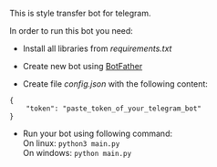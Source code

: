 This is style transfer bot for telegram.

In order to run this bot you need:

* Install all libraries from *requirements.txt*

* Create new bot using [BotFather]("https://t.me/BotFather)

* Create file *config.json* with the following content:
```
{
    "token": "paste_token_of_your_telegram_bot"
}
```

* Run your bot using following command:<br>
On linux: ```python3 main.py```<br>
On windows: ```python main.py```